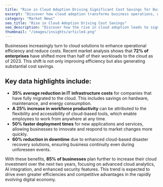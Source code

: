 ```yaml
---
title: "Rise in Cloud Adoption Driving Significant Cost Savings for Businesses"
excerpt: "Discover how cloud adoption transforms business operations, with 72% of enterprises moving most of their workloads to the cloud. This shift is leading to a 35% reduction in IT infrastructure costs, a 25% increase in workforce productivity, and a 60% reduction in downtime. Learn why 85% of businesses plan to ramp up their cloud investments in the next two years."
category: "Market News"
seo_title: "Rise in Cloud Adoption Driving Cost Savings"
seo_description: "Discover how the rise in cloud adoption leads to significant business cost savings. Read Tech Fresco's latest news for insights and trends in cloud technology."
thumbnail: "/images/insights/article4.png"
---
```


Businesses increasingly turn to cloud solutions to enhance operational efficiency and reduce costs. Recent market analysis shows that **72% of enterprises** have shifted more than half of their workloads to the cloud as of 2023. This shift is not only improving efficiency but also generating substantial cost savings.

## **Key data highlights include:**

- **35% average reduction in IT infrastructure costs** for companies that have fully migrated to the cloud. This includes savings on hardware, maintenance, and energy consumption.
- **A 25% increase in workforce productivity** can be attributed to the flexibility and accessibility of cloud-based tools, which enable employees to work from anywhere at any time.
- **50% faster deployment times** for new applications and services, allowing businesses to innovate and respond to market changes more quickly.
- **60% reduction in downtime** due to enhanced cloud-based disaster recovery solutions, ensuring business continuity even during unforeseen events.

With these benefits, **85% of businesses** plan further to increase their cloud investment over the next two years, focusing on advanced cloud analytics, AI integration, and enhanced security features. This trend is expected to drive even greater efficiencies and competitive advantages in the rapidly evolving digital economy.
